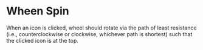 # Wheen Spin #

When an icon is clicked, wheel should rotate via the path of least resistance (i.e., counterclockwise or clockwise, whichever path is shortest) such that the clicked icon is at the top.